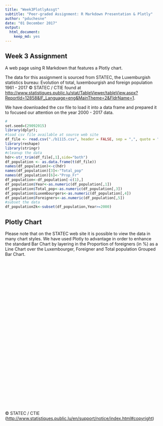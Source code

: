 ```yaml
---
title: "Week3PlotlyAssgt"
subtitle: "Peer-graded Assignment: R Markdown Presentation & Plotly"
author: "pduchesne"
date: "01 December 2017"
output: 
  html_document: 
    keep_md: yes
---
```




## Week 3 Assignment

A web page using R Markdown that features a Plotly chart.  

The data for this assignment is sourced from STATEC, the Luxemburgish statistics bureau:
Evolution of total, luxembourgish and foreign population 1961 - 2017 © STATEC / CTIE found at <http://www.statistiques.public.lu/stat/TableViewer/tableView.aspx?ReportId=12858&IF_Language=eng&MainTheme=2&FldrName=1>.

We have downloaded the csv file to load it into a data frame and prepared it to focused our attention on the year 2000 - 2017 data.

```r
#
set.seed=(29092015)
library(dplyr);
#load csv file available at source web site
df_file <- read.csv("./b1115.csv", header = FALSE, sep = ",", quote = "\"",na.strings="", stringsAsFactors=FALSE)
library(reshape)
library(stringr)
#cleanup the data
hdr<-str_trim(df_file[,1],side="both")
df_population <- as.data.frame(t(df_file))
names(df_population)<-c(hdr)
names(df_population)[3]<-"Total_pop"
names(df_population)[6]<-"Prop_Fr"
df_population<-df_population[-c(1),]
df_population$Year<-as.numeric(df_population[,1])
df_population$Total_pop<-as.numeric(df_population[,3])
df_population$Luxembourgers<-as.numeric(df_population[,4])
df_population$Foreigners<-as.numeric(df_population[,5])
#subset the data
df_population2k<-subset(df_population,Year>=2000)
```

## Plotly Chart

Please note that on the STATEC web site it is possible to view the data in many chart styles. We have used Plotly to advantage in order to enhance the standard Bar Chart by layering in the Proportion of foreigners (in %) as a Line Chart over the Luxembourger, Foreigner and Total population Grouped Bar Chart.

<!--html_preserve--><div id="abc551111a1" style="width:672px;height:480px;" class="plotly html-widget"></div>
<script type="application/json" data-for="abc551111a1">{"x":{"visdat":{"abc7fde7d44":["function () ","plotlyVisDat"]},"cur_data":"abc7fde7d44","attrs":{"abc7fde7d44":{"alpha":1,"sizes":[10,100],"x":{},"y":{},"type":"bar","name":"Luxembourgers","marker":{"color":"#FFD700","line":{"color":"#FFB90F","width":1}},"hoverinfo":"text","text":{}},"abc7fde7d44.1":{"alpha":1,"sizes":[10,100],"x":{},"y":{},"type":"bar","name":"Foreigners","marker":{"color":"\"#FF3030","line":{"color":"#CD6600","width":1}},"hoverinfo":"text","text":{}},"abc7fde7d44.2":{"alpha":1,"sizes":[10,100],"x":{},"y":{},"type":"bar","name":"Total population","marker":{"color":"#6495ED","line":{"color":"rgb(8,48,107)","width":1}},"hoverinfo":"text","text":{}},"abc7fde7d44.3":{"alpha":1,"sizes":[10,100],"x":{},"y":{},"type":"scatter","mode":"lines","name":"Proportion of foreigners (in %)","yaxis":"y2","line":{"color":"#8B0000"},"hoverinfo":"text","text":{}}},"layout":{"margin":{"b":40,"l":60,"t":25,"r":10},"title":"Evolution of total, luxembourgish and foreign population 2000 - 2017","xaxis":{"domain":[0,1],"title":"","tickangle":-45},"yaxis":{"domain":[0,1],"side":"left","title":"Population"},"yaxis2":{"side":"right","overlaying":"y","title":"Proportion of foreigners (in %)","showgrid":false,"zeroline":false,"type":"category","categoryorder":"array","categoryarray":["    36.6","    43.1","    43.2","    43.79703","    44.5","    45.3","    45.9","    46.7","    47.65748"]},"barmode":"group","bargap":0.15,"hovermode":"closest","showlegend":true},"source":"A","config":{"modeBarButtonsToAdd":[{"name":"Collaborate","icon":{"width":1000,"ascent":500,"descent":-50,"path":"M487 375c7-10 9-23 5-36l-79-259c-3-12-11-23-22-31-11-8-22-12-35-12l-263 0c-15 0-29 5-43 15-13 10-23 23-28 37-5 13-5 25-1 37 0 0 0 3 1 7 1 5 1 8 1 11 0 2 0 4-1 6 0 3-1 5-1 6 1 2 2 4 3 6 1 2 2 4 4 6 2 3 4 5 5 7 5 7 9 16 13 26 4 10 7 19 9 26 0 2 0 5 0 9-1 4-1 6 0 8 0 2 2 5 4 8 3 3 5 5 5 7 4 6 8 15 12 26 4 11 7 19 7 26 1 1 0 4 0 9-1 4-1 7 0 8 1 2 3 5 6 8 4 4 6 6 6 7 4 5 8 13 13 24 4 11 7 20 7 28 1 1 0 4 0 7-1 3-1 6-1 7 0 2 1 4 3 6 1 1 3 4 5 6 2 3 3 5 5 6 1 2 3 5 4 9 2 3 3 7 5 10 1 3 2 6 4 10 2 4 4 7 6 9 2 3 4 5 7 7 3 2 7 3 11 3 3 0 8 0 13-1l0-1c7 2 12 2 14 2l218 0c14 0 25-5 32-16 8-10 10-23 6-37l-79-259c-7-22-13-37-20-43-7-7-19-10-37-10l-248 0c-5 0-9-2-11-5-2-3-2-7 0-12 4-13 18-20 41-20l264 0c5 0 10 2 16 5 5 3 8 6 10 11l85 282c2 5 2 10 2 17 7-3 13-7 17-13z m-304 0c-1-3-1-5 0-7 1-1 3-2 6-2l174 0c2 0 4 1 7 2 2 2 4 4 5 7l6 18c0 3 0 5-1 7-1 1-3 2-6 2l-173 0c-3 0-5-1-8-2-2-2-4-4-4-7z m-24-73c-1-3-1-5 0-7 2-2 3-2 6-2l174 0c2 0 5 0 7 2 3 2 4 4 5 7l6 18c1 2 0 5-1 6-1 2-3 3-5 3l-174 0c-3 0-5-1-7-3-3-1-4-4-5-6z"},"click":"function(gd) { \n        // is this being viewed in RStudio?\n        if (location.search == '?viewer_pane=1') {\n          alert('To learn about plotly for collaboration, visit:\\n https://cpsievert.github.io/plotly_book/plot-ly-for-collaboration.html');\n        } else {\n          window.open('https://cpsievert.github.io/plotly_book/plot-ly-for-collaboration.html', '_blank');\n        }\n      }"}],"cloud":false},"data":[{"x":[2000,2010,2011,2012,2013,2014,2015,2016,2017],"y":[276600,285721,290476,294983,298195,300766,304279,307074,309170],"type":"bar","name":"Luxembourgers","marker":{"fillcolor":"rgba(31,119,180,1)","color":"#FFD700","line":{"color":"#FFB90F","width":1}},"hoverinfo":["text","text","text","text","text","text","text","text","text"],"text":[276600,285721,290476,294983,298195,300766,304279,307074,309170],"xaxis":"x","yaxis":"y","frame":null},{"x":[2000,2010,2011,2012,2013,2014,2015,2016,2017],"y":[157000,216345,221364,229870,238844,248914,258679,269175,281497],"type":"bar","name":"Foreigners","marker":{"fillcolor":"rgba(255,127,14,1)","color":"\"#FF3030","line":{"color":"#CD6600","width":1}},"hoverinfo":["text","text","text","text","text","text","text","text","text"],"text":[157000,216345,221364,229870,238844,248914,258679,269175,281497],"xaxis":"x","yaxis":"y","frame":null},{"x":[2000,2010,2011,2012,2013,2014,2015,2016,2017],"y":[433600,502066,511840,524853,537039,549680,562958,576249,590667],"type":"bar","name":"Total population","marker":{"fillcolor":"rgba(44,160,44,1)","color":"#6495ED","line":{"color":"rgb(8,48,107)","width":1}},"hoverinfo":["text","text","text","text","text","text","text","text","text"],"text":[433600,502066,511840,524853,537039,549680,562958,576249,590667],"xaxis":"x","yaxis":"y","frame":null},{"x":[2000,2010,2011,2012,2013,2014,2015,2016,2017],"y":["    36.6","    43.1","    43.2","    43.79703","    44.5","    45.3","    45.9","    46.7","    47.65748"],"type":"scatter","mode":"lines","name":"Proportion of foreigners (in %)","yaxis":"y2","line":{"fillcolor":"rgba(214,39,40,1)","color":"#8B0000"},"hoverinfo":["text","text","text","text","text","text","text","text","text"],"text":["    36.6","    43.1","    43.2","    43.79703","    44.5","    45.3","    45.9","    46.7","    47.65748"],"xaxis":"x","frame":null}],"highlight":{"on":"plotly_click","persistent":false,"dynamic":false,"selectize":false,"opacityDim":0.2,"selected":{"opacity":1}},"base_url":"https://plot.ly"},"evals":["config.modeBarButtonsToAdd.0.click"],"jsHooks":{"render":[{"code":"function(el, x) { var ctConfig = crosstalk.var('plotlyCrosstalkOpts').set({\"on\":\"plotly_click\",\"persistent\":false,\"dynamic\":false,\"selectize\":false,\"opacityDim\":0.2,\"selected\":{\"opacity\":1}}); }","data":null}]}}</script><!--/html_preserve-->
© STATEC / CTIE (http://www.statistiques.public.lu/en/support/notice/index.html#copyright)

